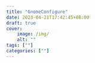 ```yaml
---
title: "GnomeConfigure"
date: 2023-04-21T17:42:45+08:00
draft: true
cover: 
    image: /img/
    alt: ""
tags: [""]
categories: [""]
---
```


